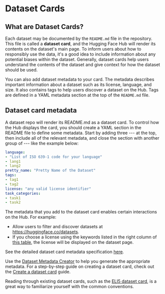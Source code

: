 # Dataset Cards

## What are Dataset Cards?

Each dataset may be documented by the `README.md` file in the repository. This file is called a **dataset card**, and the Hugging Face Hub will render its contents on the dataset's main page. To inform users about how to responsibly use the data, it's a good idea to include information about any potential biases within the dataset. Generally, dataset cards help users understand the contents of the dataset and give context for how the dataset should be used.

You can also add dataset metadata to your card. The metadata describes important information about a dataset such as its license, language, and size. It also contains tags to help users discover a dataset on the Hub. Tags are defined in a YAML metadata section at the top of the `README.md` file.

## Dataset card metadata

A dataset repo will render its README.md as a dataset card. To control how the Hub displays the card, you should create a YAML section in the README file to define some metadata. Start by adding three --- at the top, then include all of the relevant metadata, and close the section with another group of --- like the example below:

```yaml
language: 
- "List of ISO 639-1 code for your language"
- lang1
- lang2
pretty_name: "Pretty Name of the Dataset"
tags:
- tag1
- tag2
license: "any valid license identifier"
task_categories:
- task1
- task2
```

The metadata that you add to the dataset card enables certain interactions on the Hub. For example:

* Allow users to filter and discover datasets at https://huggingface.co/datasets.
* If you choose a license using the keywords listed in the right column of [this table](./repositories-licenses), the license will be displayed on the dataset page.

See the detailed dataset card metadata specification [here]((https://github.com/huggingface/hub-docs/blob/main/datasetcard.md?plain=1)).

Use the [Dataset Metadata Creator](https://huggingface.co/spaces/huggingface/datasets-tagging) to help you generate the appropriate metadata. For a step-by-step guide on creating a dataset card, check out the [Create a dataset card](https://huggingface.co/docs/datasets/dataset_card) guide.

Reading through existing dataset cards, such as the [ELI5 dataset card](https://huggingface.co/datasets/eli5/blob/main/README.md), is a great way to familiarize yourself with the common conventions.
